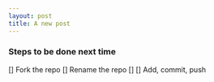 ```yaml
---
layout: post
title: A new post
---
```


### Steps to be done next time
[] Fork the repo
[] Rename the repo
[] 
[] Add, commit, push
